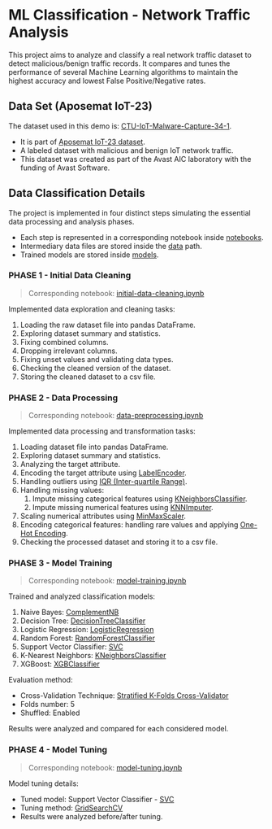 # ML Classification - Network Traffic Analysis
This project aims to analyze and classify a real network traffic dataset to detect malicious/benign traffic records. It compares and tunes the performance of several Machine Learning algorithms to maintain the highest accuracy and lowest False Positive/Negative rates.

## Data Set (Aposemat IoT-23)
The dataset used in this demo is: [CTU-IoT-Malware-Capture-34-1](https://mcfp.felk.cvut.cz/publicDatasets/IoT-23-Dataset/IndividualScenarios/CTU-IoT-Malware-Capture-34-1/bro/).<br/>
- It is part of [Aposemat IoT-23 dataset](https://www.stratosphereips.org/datasets-iot23).
- A labeled dataset with malicious and benign IoT network traffic.
- This dataset was created as part of the Avast AIC laboratory with the funding of Avast Software. 

## Data Classification Details
The project is implemented in four distinct steps simulating the essential data processing and analysis phases. <br/>
- Each step is represented in a corresponding notebook inside [notebooks](notebooks).
- Intermediary data files are stored inside the [data](data) path.
- Trained models are stored inside [models](models).

### PHASE 1 - Initial Data Cleaning
> Corresponding notebook:  [initial-data-cleaning.ipynb](https://github.com/sinanw/ml-classification-malicious-network-traffic/blob/main/notebooks/1-initial-data-cleaning.ipynb)

Implemented data exploration and cleaning tasks:
1. Loading the raw dataset file into pandas DataFrame.
2. Exploring dataset summary and statistics.
3. Fixing combined columns.
4. Dropping irrelevant columns.
5. Fixing unset values and validating data types.
6. Checking the cleaned version of the dataset.
7. Storing the cleaned dataset to a csv file.

### PHASE 2 - Data Processing
> Corresponding notebook:  [data-preprocessing.ipynb](https://github.com/sinanw/ml-classification-malicious-network-traffic/blob/main/notebooks/2-data-preprocessing.ipynb)

Implemented data processing and transformation tasks:
1. Loading dataset file into pandas DataFrame.
2. Exploring dataset summary and statistics.
3. Analyzing the target attribute.
4. Encoding the target attribute using [LabelEncoder](https://scikit-learn.org/stable/modules/generated/sklearn.preprocessing.LabelEncoder.html).
5. Handling outliers using [IQR (Inter-quartile Range)](https://en.wikipedia.org/wiki/Interquartile_range).
6. Handling missing values:
    1. Impute missing categorical features using [KNeighborsClassifier](https://scikit-learn.org/stable/modules/generated/sklearn.neighbors.KNeighborsClassifier.html).
    2. Impute missing numerical features using [KNNImputer](https://scikit-learn.org/stable/modules/generated/sklearn.impute.KNNImputer.html).
7. Scaling numerical attributes using [MinMaxScaler](https://scikit-learn.org/stable/modules/generated/sklearn.preprocessing.MinMaxScaler.html).
8. Encoding categorical features: handling rare values and applying [One-Hot Encoding](https://scikit-learn.org/stable/modules/generated/sklearn.preprocessing.OneHotEncoder.html).
9. Checking the processed dataset and storing it to a csv file.

### PHASE 3 - Model Training
> Corresponding notebook:  [model-training.ipynb](https://github.com/sinanw/ml-classification-malicious-network-traffic/blob/main/notebooks/3-model-training.ipynb)

Trained and analyzed classification models:
1. Naive Bayes: [ComplementNB](https://scikit-learn.org/stable/modules/generated/sklearn.naive_bayes.ComplementNB.html)
2. Decision Tree: [DecisionTreeClassifier](https://scikit-learn.org/stable/modules/generated/sklearn.tree.DecisionTreeClassifier.html)
3. Logistic Regression: [LogisticRegression](https://scikit-learn.org/stable/modules/generated/sklearn.linear_model.LogisticRegression.html)    
4. Random Forest: [RandomForestClassifier](https://scikit-learn.org/stable/modules/generated/sklearn.ensemble.RandomForestClassifier.html)
5. Support Vector Classifier: [SVC](https://scikit-learn.org/stable/modules/generated/sklearn.svm.SVC.html#sklearn.svm.SVC)
6. K-Nearest Neighbors: [KNeighborsClassifier](https://scikit-learn.org/stable/modules/generated/sklearn.neighbors.KNeighborsClassifier.html)
7. XGBoost: [XGBClassifier](https://xgboost.readthedocs.io/en/stable/index.html#)

Evaluation method: 
- Cross-Validation Technique: [Stratified K-Folds Cross-Validator](https://scikit-learn.org/stable/modules/generated/sklearn.model_selection.StratifiedKFold.html)
- Folds number: 5
- Shuffled: Enabled

Results were analyzed and compared for each considered model.<br/>

### PHASE 4 - Model Tuning
> Corresponding notebook:  [model-tuning.ipynb](https://github.com/sinanw/ml-classification-malicious-network-traffic/blob/main/notebooks/4-model-tuning.ipynb)

Model tuning details:
- Tuned model: Support Vector Classifier - [SVC](https://scikit-learn.org/stable/modules/generated/sklearn.svm.SVC.html#sklearn.svm.SVC)
- Tuning method: [GridSearchCV](https://scikit-learn.org/stable/modules/generated/sklearn.model_selection.GridSearchCV.html)
- Results were analyzed before/after tuning.


